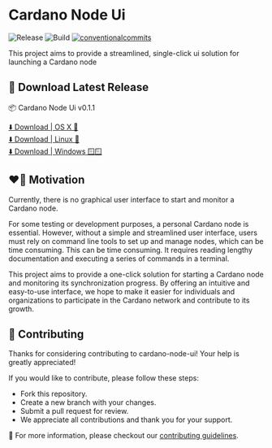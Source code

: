 # Cardano Node Ui

<p align="left">

<img alt="Release" src="https://img.shields.io/github/actions/workflow/status/fabianbormann/cardano-node-ui/release.yml?label=Release&style=for-the-badge" />
<img alt="Build" src="https://img.shields.io/github/actions/workflow/status/fabianbormann/cardano-node-ui/build.yml?label=Build&style=for-the-badge" />
<a href="https://conventionalcommits.org"><img alt="conventionalcommits" src="https://img.shields.io/badge/Conventional%20Commits-1.0.0-%23FE5196?logo=conventionalcommits&style=for-the-badge" /></a>
</p>

This project aims to provide a streamlined, single-click ui solution for launching a Cardano node

## 📌 Download Latest Release

📦 Cardano Node Ui v0.1.1

<div><a href="https://github.com/fabianbormann/cardano-node-ui/releases/download/v0.1.1/cardano-node-ui-0.1.1.dmg">⬇️ Download | OS X 🍎</a></div>
<div><a href="https://github.com/fabianbormann/cardano-node-ui/releases/download/v0.1.1/cardano-node-ui-0.1.1.AppImage">⬇️ Download | Linux 🐧</a></div>
<div><a href="https://github.com/fabianbormann/cardano-node-ui/releases/download/v0.1.1/cardano-node-ui-Setup-0.1.1.exe">⬇️ Download | Windows 🪟🪟</a></div>

## ❤️‍🔥 Motivation

Currently, there is no graphical user interface to start and monitor a Cardano node.

For some testing or development purposes, a personal Cardano node is essential. However, without a simple and streamlined user interface, users must rely on command line tools to set up and manage nodes, which can be time consuming. This can be time consuming. It requires reading lengthy documentation and executing a series of commands in a terminal.

This project aims to provide a one-click solution for starting a Cardano node and monitoring its synchronization progress. By offering an intuitive and easy-to-use interface, we hope to make it easier for individuals and organizations to participate in the Cardano network and contribute to its growth.

## 💪 Contributing

Thanks for considering contributing to cardano-node-ui! Your help is greatly appreciated!

If you would like to contribute, please follow these steps:

- Fork this repository.
- Create a new branch with your changes.
- Submit a pull request for review.
- We appreciate all contributions and thank you for your support.

🙏 For more information, please checkout our [contributing guidelines](./CONTRIBUTING.md).
